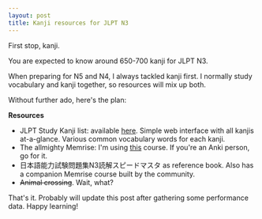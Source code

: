 ```yaml
---
layout: post
title: Kanji resources for JLPT N3
---
```


First stop, kanji.

You are expected to know around 650-700 kanji for JLPT N3.

When preparing for N5 and N4, I always tackled kanji first. I normally study vocabulary and kanji together, so 
resources will mix up both.

Without further ado, here's the plan:

**Resources**

- JLPT Study Kanji list: available [here](https://jlptstudy.net/N3/?kanji-list). Simple web interface with all kanjis 
at-a-glance. Various common vocabulary words for each kanji.
- The allmighty Memrise: I'm using [this](https://www.memrise.com/course/24172/jlpt-n3-vocab-with-audio/) course.
If you're an Anki person, go for it.
- 日本語能力試験問題集N3読解スピードマスタ as reference book. Also has a companion Memrise course built by the community.
- ~~Animal crossing~~. Wait, what?

That's it. Probably will update this post after gathering some performance data.
Happy learning!